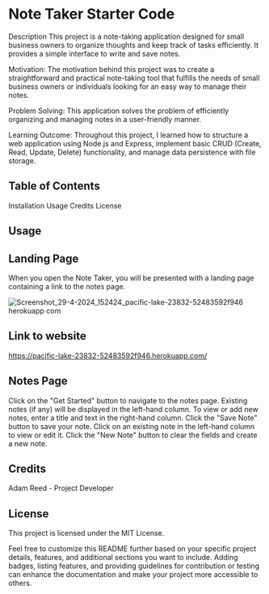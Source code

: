 # Note Taker Starter Code

Description
This project is a note-taking application designed for small business owners to organize thoughts and keep track of tasks efficiently. It provides a simple interface to write and save notes.

Motivation: The motivation behind this project was to create a straightforward and practical note-taking tool that fulfills the needs of small business owners or individuals looking for an easy way to manage their notes.

Problem Solving: This application solves the problem of efficiently organizing and managing notes in a user-friendly manner.

Learning Outcome: Throughout this project, I learned how to structure a web application using Node.js and Express, implement basic CRUD (Create, Read, Update, Delete) functionality, and manage data persistence with file storage.


## Table of Contents
Installation
Usage
Credits
License

## Usage

## Landing Page
When you open the Note Taker, you will be presented with a landing page containing a link to the notes page.


![Screenshot_29-4-2024_152424_pacific-lake-23832-52483592f946 herokuapp com](https://github.com/Simplyareed/Note-Taker/assets/157844688/220db27f-dc32-47ac-ac3c-0e610a2137db)

## Link to website 

https://pacific-lake-23832-52483592f946.herokuapp.com/


## Notes Page
Click on the "Get Started" button to navigate to the notes page.
Existing notes (if any) will be displayed in the left-hand column.
To view or add new notes, enter a title and text in the right-hand column.
Click the "Save Note" button to save your note.
Click on an existing note in the left-hand column to view or edit it.
Click the "New Note" button to clear the fields and create a new note.

## Credits
Adam Reed  - Project Developer

##  License
This project is licensed under the MIT License.

Feel free to customize this README further based on your specific project details, features, and additional sections you want to include. Adding badges, listing features, and providing guidelines for contribution or testing can enhance the documentation and make your project more accessible to others.

